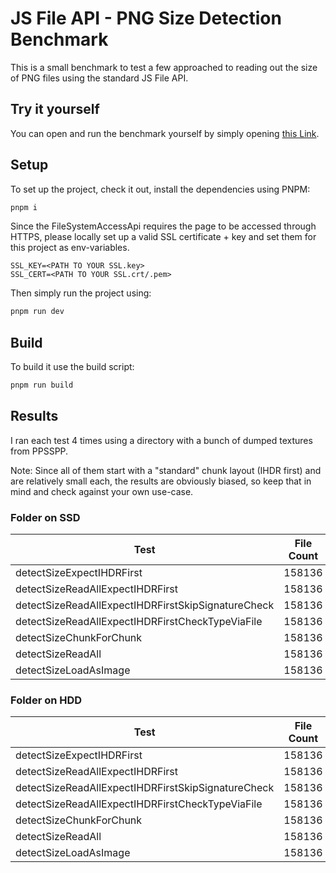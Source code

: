 # JS File API - PNG Size Detection Benchmark
This is a small benchmark to test a few approached to reading out the size of PNG files using the standard JS File API.

## Try it yourself
You can open and run the benchmark yourself by simply opening [this Link](https://spacefendy.github.io/browser-png-size-detection-benchmark/).

## Setup
To set up the project, check it out, install the dependencies using PNPM:
```bash
pnpm i
```

Since the FileSystemAccessApi requires the page to be accessed through HTTPS, please locally set up a valid SSL certificate + key and set them for this project as env-variables.

```
SSL_KEY=<PATH TO YOUR SSL.key>
SSL_CERT=<PATH TO YOUR SSL.crt/.pem>
```

Then simply run the project using:

```bash
pnpm run dev
```

## Build

To build it use the build script:

```bash
pnpm run build
```

## Results

I ran each test 4 times using a directory with a bunch of dumped textures from PPSSPP.

Note: Since all of them start with a "standard" chunk layout (IHDR first) and are relatively small each, the results are
obviously biased, so keep that in mind and check against your own use-case.

### Folder on SSD

| Test                                               | File Count | Duration    | Avg Duration | Hit Rate |
|----------------------------------------------------|------------|-------------|--------------|----------|
| detectSizeExpectIHDRFirst                          | 158136     | 59460.50ms  | 0.38ms       | 100.00%  |
| detectSizeReadAllExpectIHDRFirst                   | 158136     | 46760.80ms  | 0.30ms       | 100.00%  |
| detectSizeReadAllExpectIHDRFirstSkipSignatureCheck | 158136     | 46892.00ms  | 0.30ms       | 100.00%  |
| detectSizeReadAllExpectIHDRFirstCheckTypeViaFile   | 158136     | 49497.20ms  | 0.31ms       | 100.00%  |
| detectSizeChunkForChunk                            | 158136     | 102043.30ms | 0.65ms       | 100.00%  |
| detectSizeReadAll                                  | 158136     | 46577.60ms  | 0.29ms       | 100.00%  |
| detectSizeLoadAsImage                              | 158136     | 107370.50ms | 0.68ms       | 100.00%  |

### Folder on HDD

| Test                                               | File Count | Duration    | Avg Duration | Hit Rate |
|----------------------------------------------------|------------|-------------|--------------|----------|
| detectSizeExpectIHDRFirst                          | 158136     | 58009.20ms  | 0.37ms       | 100.00%  |
| detectSizeReadAllExpectIHDRFirst                   | 158136     | 60267.00ms  | 0.38ms       | 100.00%  |
| detectSizeReadAllExpectIHDRFirstSkipSignatureCheck | 158136     | 57777.40ms  | 0.37ms       | 100.00%  |
| detectSizeReadAllExpectIHDRFirstCheckTypeViaFile   | 158136     | 57556.70ms  | 0.36ms       | 100.00%  |
| detectSizeChunkForChunk                            | 158136     | 133532.10ms | 0.84ms       | 100.00%  |
| detectSizeReadAll                                  | 158136     | 57897.00ms  | 0.37ms       | 100.00%  |
| detectSizeLoadAsImage                              | 158136     | 105559.50ms | 0.67ms       | 100.00%  |
